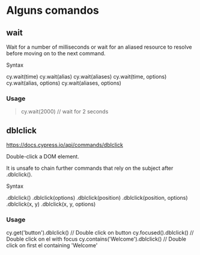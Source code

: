 # Alguns comandos

## wait

Wait for a number of milliseconds or wait for an aliased resource to resolve before moving on to the next command.

Syntax

cy.wait(time)
cy.wait(alias)
cy.wait(aliases)
cy.wait(time, options)
cy.wait(alias, options)
cy.wait(aliases, options)

### Usage

> cy.wait(2000) // wait for 2 seconds

## dblclick

https://docs.cypress.io/api/commands/dblclick

Double-click a DOM element.

It is unsafe to chain further commands that rely on the subject after .dblclick().

Syntax

.dblclick()
.dblclick(options)
.dblclick(position)
.dblclick(position, options)
.dblclick(x, y)
.dblclick(x, y, options)

### Usage

cy.get('button').dblclick() // Double click on button
cy.focused().dblclick() // Double click on el with focus
cy.contains('Welcome').dblclick() // Double click on first el containing 'Welcome'